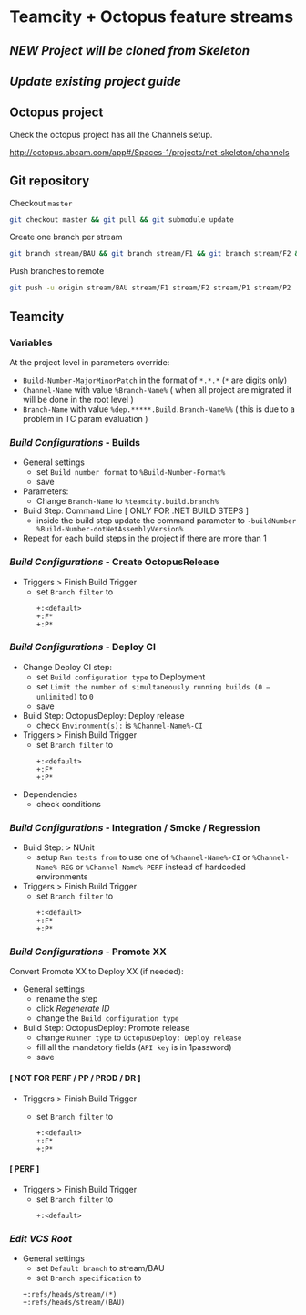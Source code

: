 # Teamcity + Octopus feature streams

## *NEW Project will be cloned from Skeleton*

## *Update existing project guide*

## Octopus project

Check the octopus project has all the Channels setup.

http://octopus.abcam.com/app#/Spaces-1/projects/net-skeleton/channels

## Git repository

Checkout `master`

```sh
git checkout master && git pull && git submodule update
```

Create one branch per stream

```sh
git branch stream/BAU && git branch stream/F1 && git branch stream/F2 && git branch stream/P1 && git branch stream/P2
```

Push branches to remote

```sh
git push -u origin stream/BAU stream/F1 stream/F2 stream/P1 stream/P2
```

## Teamcity 

### Variables

At the project level in parameters override:

- `Build-Number-MajorMinorPatch` in the format of `*.*.*` (`*` are digits only)
- `Channel-Name` with value `%Branch-Name%`  ( when all project are migrated it will be done in the root level )
- `Branch-Name` with value `%dep.*****.Build.Branch-Name%%`  ( this is due to a problem in TC param evaluation )

### *Build Configurations* - Builds

- General settings
  - set `Build number format` to `%Build-Number-Format%`
  - save
- Parameters:
  - Change `Branch-Name` to `%teamcity.build.branch%`
- Build Step: Command Line [ ONLY FOR .NET BUILD STEPS ]
  - inside the build step update the command parameter to `-buildNumber %Build-Number-dotNetAssemblyVersion%`
- Repeat for each build steps in the project if there are more than 1

### *Build Configurations* - Create OctopusRelease

- Triggers > Finish Build Trigger
  - set `Branch filter` to
    ```
    +:<default>
    +:F*
    +:P*
    ```

### *Build Configurations* - Deploy CI

- Change Deploy CI step:
  - set `Build configuration type` to Deployment
  - set `Limit the number of simultaneously running builds (0 — unlimited)` to `0`
  - save
- Build Step: OctopusDeploy: Deploy release
  - check `Environment(s):` is `%Channel-Name%-CI`
- Triggers > Finish Build Trigger
  - set `Branch filter` to
    ```
    +:<default>
    +:F*
    +:P*
    ```
- Dependencies
  - check conditions
  
### *Build Configurations* - Integration / Smoke / Regression 

- Build Step: > NUnit
  - setup `Run tests from` to use one of `%Channel-Name%-CI` or `%Channel-Name%-REG` or `%Channel-Name%-PERF` instead of hardcoded environments
- Triggers > Finish Build Trigger
  - set `Branch filter` to
    ```
    +:<default>
    +:F*
    +:P*
    ```

### *Build Configurations* - Promote XX 

Convert Promote XX to Deploy XX (if needed):

- General settings
  - rename the step
  - click *Regenerate ID*
  - change the `Build configuration type`
- Build Step: OctopusDeploy: Promote release
  - change `Runner type` to `OctopusDeploy: Deploy release`
  - fill all the mandatory fields (`API key` is in 1password)
  - save
#### [ NOT FOR PERF / PP / PROD / DR ]
- Triggers > Finish Build Trigger
  - set `Branch filter` to

    ```
    +:<default>
    +:F*
    +:P*
    ```
#### [ PERF ]
- Triggers > Finish Build Trigger
  - set `Branch filter` to
    ```
    +:<default>
    ```

### *Edit VCS Root*

- General settings
  - set `Default branch` to stream/BAU
  - set `Branch specification` to
   ```
   +:refs/heads/stream/(*)
   +:refs/heads/stream/(BAU)
   ```
